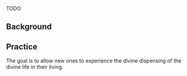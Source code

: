 TODO

## Background

## Practice

The goal is to allow new ones to experience the divine dispensing of the divine life in their living.